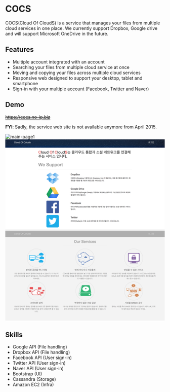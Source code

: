 # COCS

COCS(Cloud Of CloudS) is a service that manages your files from multiple cloud services in one place.
We currently support Dropbox, Google drive and will support Microsoft OneDrive in the future.

## Features

- Multiple account integrated with an account
- Searching your files from multiple cloud service at once
- Moving and copying your files across multiple cloud services
- Responsive web designed to support your desktop, tablet and smartphone
- Sign-in with your multiple account (Facebook, Twitter and Naver)

## Demo
~~https://cocs.no-ip.biz~~

**FYI**: Sadly, the service web site is not available anymore from April 2015.

![main-page1](/image/main-page1.png)
![main-page2](/image/main-page2.png)
![main-page3](/image/main-page3.png)

## Skills

- Google API (File handling)
- Dropbox API (File handling)
- Facebook API (User sign-in)
- Twitter API (User sign-in)
- Naver API (User sign-in)
- Bootstrap (UI)
- Cassandra (Storage)
- Amazon EC2 (Infra)
